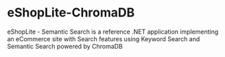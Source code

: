 # eShopLite-ChromaDB
eShopLite - Semantic Search is a reference .NET application implementing an eCommerce site with Search features using Keyword Search and Semantic Search powered by ChromaDB
